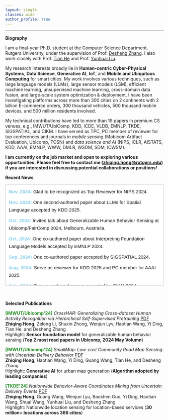 ```yaml
---
layout: single
classes: wide
author_profile: true
---
```


***
**Biography**

I am a final-year Ph.D. student at the Computer Science Department, Rutgers University, under the supervision of Prof. [Desheng Zhang](https://www.cs.rutgers.edu/~dz220/). I also work closely with Prof. [Tian He](https://www-users.cs.umn.edu/~tianhe/) and Prof. [Yunhuai Liu](http://www.yunhuai.net/Yunhuai.htm). 


My research interests broadly lie in **Human-centric Cyber-Physical Systems**, **Data Science**, **Generative AI**, **IoT**, and **Mobile and Ubiquitous Computing** for smart cities. My work involves various techniques, such as large language models (LLMs), large sensor models (LSM), efficient machine learning, unsupervised machine learning, cross-domain data fusion, and large-scale system optimization & deployment. I have been investigating platforms across more than 300 cities on 2 continents with 2 billion E-commerce orders, 300 thousand vehicles, 500 thousand mobile devices, and 500 million residents involved. 

My technical contributions have led to more than 19 papers in premium CS venues, e.g., IMWUT/UbiComp, KDD, ICDE, VLDB, EMNLP, TKDE, SIGSPATIAL, and CIKM. I have served as TPC, PC member of reviewer for top conferences and journals in *mobile sensing* (Mobicom Artifact Evaluation, Ubicomp, TOSN) and *data science and AI* (NIPS, ICLR, AISTATS, KDD, AAAI, EMNLP, WWW, DMLR, WSDM, SDM, ICWSM). 

**I am currently on the job market and open to exploring various opportunities. Please feel free to contact me (zhiqing.hong@rutgers.edu) if you are interested in discussing potential collaborations or positions!**


**Recent News**

<div style="max-height: 300px; overflow-y: auto; border: 1px solid #ccc; padding: 10px; font-family: Arial, sans-serif; background-color: #ffffff; line-height: 1.6; font-size: 15px;">
    <div style="margin-bottom: 10px;">
        <span style="color: #87CEEB; font-weight: bold;">Nov. 2024:</span> Glad to be recognized as Top Reviewer for NIPS 2024.
    </div>
    <div style="margin-bottom: 10px;">
        <span style="color: #87CEEB; font-weight: bold;">Nov. 2024:</span> One second-authored paper about LLMs for Spatial Language accepted by KDD 2025.
    </div>
    <div style="margin-bottom: 10px;">
        <span style="color: #87CEEB; font-weight: bold;">Oct. 2024:</span> Invited talk about Generalizable Human Behavior Sensing at Ubicomp/FairComp 2024, Melbourn, Australia.
    </div>
    <div style="margin-bottom: 10px;">
        <span style="color: #87CEEB; font-weight: bold;">Oct. 2024:</span> One co-authored paper about Interpreting
Foundation Language Models accepted by EMNLP 2024.
    </div>
    <div style="margin-bottom: 10px;">
        <span style="color: #87CEEB; font-weight: bold;">Sep. 2024:</span> One co-authored paper accepted by SIGSPATIAL 2024.
    </div>
    <div style="margin-bottom: 10px;">
        <span style="color: #87CEEB; font-weight: bold;">Aug. 2024:</span> Serve as reviewer for KDD 2025 and PC member for AAAI 2025.
    </div>
    <div style="margin-bottom: 10px;">
        <span style="color: #87CEEB; font-weight: bold;">July. 2024:</span> Two co-authored papers accepted by CIKM 2024.
    </div>
    <div style="margin-bottom: 10px;">
        <span style="color: #87CEEB; font-weight: bold;">June. 2024:</span> One second-authored paper accepted by VLDB 2024.
    </div>
    <div style="margin-bottom: 10px;">
        <span style="color: #87CEEB; font-weight: bold;">May. 2024:</span> One paper accepted by TKDE.
    </div>
    <div style="margin-bottom: 10px;">
        <span style="color: #87CEEB; font-weight: bold;">May. 2024:</span> Serve as Reviewer for NIPS 2024.
    </div>
    <div style="margin-bottom: 10px;">
        <span style="color: #87CEEB; font-weight: bold;">May. 2024:</span> Serve as a PC member for ICWSM 2025.
    </div>
    <div style="margin-bottom: 10px;">
        <span style="color: #87CEEB; font-weight: bold;">May. 2024:</span> Three co-authored papers accepted by KDD 2024.
    </div>
    <div style="margin-bottom: 10px;">
        <span style="color: #87CEEB; font-weight: bold;">Apr. 2024:</span> Two papers accepted by IMWUT/Ubicomp'24.
    </div>
    <div style="margin-bottom: 10px;">
        <span style="color: #87CEEB; font-weight: bold;">Feb. 2024:</span> Serve as a PC member for MobiCom 2024 Artifacts Evaluation.
    </div>
    <div style="margin-bottom: 10px;">
        <span style="color: #87CEEB; font-weight: bold;">Jan. 2024:</span> Serve as a Reviewer for KDD 2024, WWW 2024.
    </div>
    <div style="margin-bottom: 10px;">
        <span style="color: #87CEEB; font-weight: bold;">Dec. 2023:</span> Receive ICDM Travel Grant.
    </div>
    <div style="margin-bottom: 10px;">
        <span style="color: #87CEEB; font-weight: bold;">Dec. 2023:</span> Serve as a Reviewer for IMWUT/Ubicomp'24.
    </div>
    <div style="margin-bottom: 10px;">
        <span style="color: #87CEEB; font-weight: bold;">Nov. 2023:</span> Serve as a Reviewer for DMLR (first round of submission) and AISTATS 2024, PC member for LREC-COLING 2024.
    </div>
    <div style="margin-bottom: 10px;">
        <span style="color: #87CEEB; font-weight: bold;">Oct. 2023:</span> Serve as a PC member for AAAI 2024.
    </div>
    <div style="margin-bottom: 10px;">
        <span style="color: #87CEEB; font-weight: bold;">Sep. 2023:</span> Serve as a reviewer for TOSN, PC member for ICWSM 2024 and SDM 2024.
    </div>
    <div style="margin-bottom: 10px;">
        <span style="color: #87CEEB; font-weight: bold;">Aug. 2023:</span> Serve as a PC member for WSDM 2024.
    </div>
    <div style="margin-bottom: 10px;">
        <span style="color: #87CEEB; font-weight: bold;">Aug. 2023:</span> Two papers accepted by CIKM'23.
    </div>
    <div style="margin-bottom: 10px;">
        <span style="color: #87CEEB; font-weight: bold;">Aug. 2023:</span> Serve as Reviewer for EMNLP 2023.
    </div>
    <div style="margin-bottom: 10px;">
        <span style="color: #87CEEB; font-weight: bold;">Feb. 2023:</span> One co-authored paper accepted by ICDE'23.
    </div>
    <div style="margin-bottom: 10px;">
        <span style="color: #87CEEB; font-weight: bold;">Feb. 2023:</span> Serve as Reviewer for KDD 2023.
    </div>
    <div style="margin-bottom: 10px;">
        <span style="color: #87CEEB; font-weight: bold;">Aug. 2022:</span> Two papers accepted by SIGSPATIAL'22.
    </div>
    <div style="margin-bottom: 10px;">
        <span style="color: #87CEEB; font-weight: bold;">Aug. 2022:</span> One paper accepted by CIKM'22.
    </div>
    <div style="margin-bottom: 10px;">
        <span style="color: #87CEEB; font-weight: bold;">Apr. 2022:</span> Two papers accepted by Ubicomp'22.
    </div>
    <div style="margin-bottom: 10px;">
        <span style="color: #87CEEB; font-weight: bold;">Mar. 2021:</span> Visit JD Logistics, AI and Data Science Group, hosted by Prof. Tian He.
    </div>
</div>


<br>
<br>

**Selected Publications**

<span style="color:Forestgreen;font-weight:bold">[IMWUT/Ubicomp'24]</span> *CrossHAR: Generalizing Cross-dataset Human Activity Recognition via Hierarchical Self-Supervised Pretraining* [PDF](https://dl.acm.org/doi/10.1145/3659597) <br>
**Zhiqing Hong**, Zelong Li, Shuxin Zhong, Wenjun Lyv, Haotian Wang, Yi Ding, Tian He, and Desheng Zhang<br>
Highlight: **Sensor foundation model** for generalizable human behavior sensing (**Top 2 most read papers in Ubicomp, 2024 May Volumn**)

<span style="color:Forestgreen;font-weight:bold">[IMWUT/Ubicomp'24]</span> *SmallMap: Low-cost Community Road Map Sensing with Uncertain Delivery Behavior* [PDF](https://dl.acm.org/doi/10.1145/3659596) <br>
**Zhiqing Hong**, Haotian Wang, Yi Ding, Guang Wang, Tian He, and Desheng Zhang<br>
Highlight: **Generative AI** for urban map generation (**Algorithm adopted by leading companies**)

<span style="color:Forestgreen;font-weight:bold">[TKDE'24]</span> *Nationwide Behavior-Aware Coordinates Mining from Uncertain Delivery Events* [PDF](https://ieeexplore.ieee.org/document/10552380) <br>
**Zhiqing Hong**, Guang Wang, Wenjun Lyu, Baoshen Guo, Yi Ding, Haotian Wang, Shuai Wang, Yunhuai Liu, and Desheng Zhang<br>
Highlight: Nationwide location sensing for location-based services (**30 million+ locations across 366 cities**)

<!--
**Recent News**
* Aug. 2024: Serve as reviewer for KDD 2025 and PC member for AAAI 2025.
* July. 2024: Two co-authored papers accepted by CIKM 2024.
* June. 2024: One co-authored paper accepted by VLDB 2024.
* May. 2024: One paper accepted by TKDE. 
* May.2024: Serve as Reviewer for NIPS 2024.
* May.2024: Serve as a PC member for ICWSM 2025.
* May.2024: Three co-authored papers accepted by KDD 2024.
* Apr.2024: Two papers accepted by IMWUT/Ubicomp'24.
* Feb.2024: Serve as a PC member for MobiCom 2024 Artifacts Evaluation.
* Jan.2024: Serve as a Reviewer for KDD 2024, WWW 2024.
* Dec.2023: Receive ICDM Travel Grant.
* Dec.2023: Serve as a Reviewer for IMWUT/Ubicomp'24.
* Nov.2023: Serve as a Reviewer for DMLR (first round of submission) and AISTATS 2024, PC member for LREC-COLING 2024. 
* Oct.2023: Serve as a PC member for AAAI 2024.
* Sep.2023: Serve as a reviewer for TOSN, PC member for ICWSM 2024 and SDM 2024.
* Aug.2023: Serve as a PC member for WSDM 2024.
* Aug.2023: Two papers accepted by CIKM'23.
* Aug.2023: Serve as Reviewer for EMNLP 2023.
* Feb.2023: One co-authored paper accepted by ICDE'23.
* Feb.2023: Serve as Reviewer for KDD 2023.
* Aug.2022: Two papers accepted by SIGSPATIAL'22.
* Aug.2022: One paper accepted by CIKM'22.
* Apr.2022: Two papers accepted by Ubicomp'22.
* Mar.2021: Visit JD Logistics, AI and Data Science Group, hosted by Prof. [Tian He](https://www-users.cs.umn.edu/~tianhe/).
-->



&emsp;
&emsp;
&emsp;
&emsp;
&emsp;
&emsp;
&emsp;
&emsp;






<script type="text/javascript" id="clustrmaps" src="//clustrmaps.com/map_v2.js?d=VUzuGzdDIXT10ku_aUuY2VDKm0mMNjK2g6da6P3BbMQ&cl=ffffff&w=253&t=m"></script>
